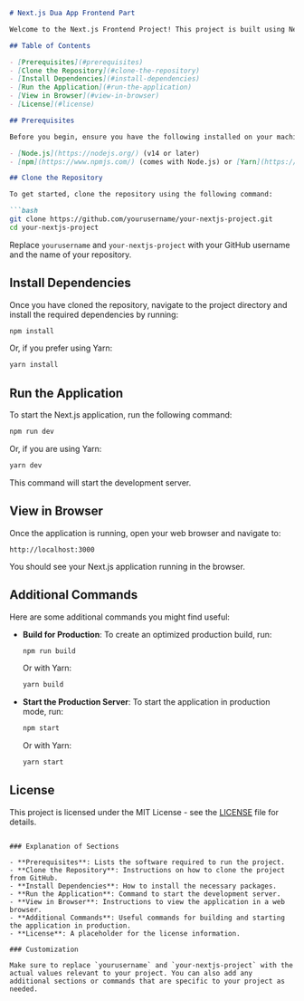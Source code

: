 
```markdown
# Next.js Dua App Frontend Part

Welcome to the Next.js Frontend Project! This project is built using Next.js, a React framework that enables server-side rendering and generating static websites for React-based web applications.

## Table of Contents

- [Prerequisites](#prerequisites)
- [Clone the Repository](#clone-the-repository)
- [Install Dependencies](#install-dependencies)
- [Run the Application](#run-the-application)
- [View in Browser](#view-in-browser)
- [License](#license)

## Prerequisites

Before you begin, ensure you have the following installed on your machine:

- [Node.js](https://nodejs.org/) (v14 or later)
- [npm](https://www.npmjs.com/) (comes with Node.js) or [Yarn](https://yarnpkg.com/) (optional)

## Clone the Repository

To get started, clone the repository using the following command:

```bash
git clone https://github.com/yourusername/your-nextjs-project.git
cd your-nextjs-project
```

Replace `yourusername` and `your-nextjs-project` with your GitHub username and the name of your repository.

## Install Dependencies

Once you have cloned the repository, navigate to the project directory and install the required dependencies by running:

```bash
npm install
```

Or, if you prefer using Yarn:

```bash
yarn install
```

## Run the Application

To start the Next.js application, run the following command:

```bash
npm run dev
```

Or, if you are using Yarn:

```bash
yarn dev
```

This command will start the development server.

## View in Browser

Once the application is running, open your web browser and navigate to:

```
http://localhost:3000
```

You should see your Next.js application running in the browser.

## Additional Commands

Here are some additional commands you might find useful:

- **Build for Production**: To create an optimized production build, run:

  ```bash
  npm run build
  ```

  Or with Yarn:

  ```bash
  yarn build
  ```

- **Start the Production Server**: To start the application in production mode, run:

  ```bash
  npm start
  ```

  Or with Yarn:

  ```bash
  yarn start
  ```

## License

This project is licensed under the MIT License - see the [LICENSE](LICENSE) file for details.
```

### Explanation of Sections

- **Prerequisites**: Lists the software required to run the project.
- **Clone the Repository**: Instructions on how to clone the project from GitHub.
- **Install Dependencies**: How to install the necessary packages.
- **Run the Application**: Command to start the development server.
- **View in Browser**: Instructions to view the application in a web browser.
- **Additional Commands**: Useful commands for building and starting the application in production.
- **License**: A placeholder for the license information.

### Customization

Make sure to replace `yourusername` and `your-nextjs-project` with the actual values relevant to your project. You can also add any additional sections or commands that are specific to your project as needed.
